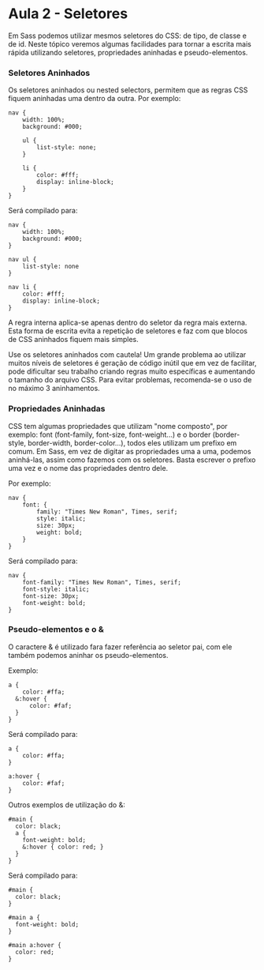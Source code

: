 # Aula 2 - Seletores

Em Sass podemos utilizar mesmos seletores do CSS: de tipo, de classe e de id. 
Neste tópico veremos algumas facilidades para tornar a escrita mais rápida utilizando seletores, propriedades aninhadas e pseudo-elementos.

### Seletores Aninhados

Os seletores aninhados ou nested selectors, permitem que as regras CSS fiquem aninhadas uma dentro da outra. 
Por exemplo:

```
nav {
    width: 100%;
    background: #000;

    ul {
        list-style: none;
    }

    li {
        color: #fff;
        display: inline-block;
    }
}
```

Será compilado para:

```
nav {
    width: 100%;
    background: #000;
}

nav ul {
    list-style: none
}

nav li {
    color: #fff;
    display: inline-block;
}
```

A regra interna aplica-se apenas dentro do seletor da regra mais externa. Esta forma de escrita evita a repetição de seletores e faz com que blocos de CSS aninhados fiquem mais simples. 

Use os seletores aninhados com cautela! 
Um grande problema ao utilizar muitos níveis de seletores é geração de código inútil que em vez de facilitar, pode dificultar seu trabalho criando regras muito específicas e aumentando o tamanho do arquivo CSS. 
Para evitar problemas, recomenda-se o uso de no máximo 3 aninhamentos.

### Propriedades Aninhadas

CSS tem algumas propriedades que utilizam "nome composto", por exemplo: font (font-family, font-size, font-weight...) e o border (border-style, border-width, border-color...), todos eles utilizam um prefixo em comum. 
Em Sass, em vez de digitar as propriedades uma a uma, podemos aninhá-las, assim como fazemos com os seletores. 
Basta escrever o prefixo uma vez e o nome das propriedades dentro dele. 

Por exemplo:

```
nav {
    font: {
        family: "Times New Roman", Times, serif;
        style: italic;
        size: 30px;
        weight: bold;
    }
}
```

Será compilado para:

```
nav {
    font-family: "Times New Roman", Times, serif;
    font-style: italic;
    font-size: 30px;
    font-weight: bold;
}
```

### Pseudo-elementos e o &

O caractere & é utilizado fara fazer referência ao seletor pai, com ele também podemos aninhar os pseudo-elementos. 

Exemplo: 

```
a {
    color: #ffa;
  &:hover {
      color: #faf;
  }
}
```

Será compilado para:

```
a {
    color: #ffa;
}

a:hover {
    color: #faf;
}
```

Outros exemplos de utilização do &:

```
#main {
  color: black;
  a {
    font-weight: bold;
    &:hover { color: red; }
  }
}
```

Será compilado para:

```
#main {
  color: black; 
}

#main a {
  font-weight: bold; 
}

#main a:hover {
  color: red; 
}
```
